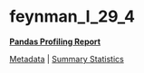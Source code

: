 # feynman_I_29_4

[**Pandas Profiling Report**](https://epistasislab.github.io/pmlb/profile/feynman_I_29_4.html)

[Metadata](metadata.yaml) | [Summary Statistics](summary_stats.tsv)

